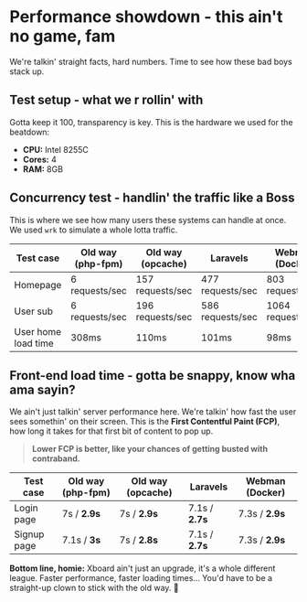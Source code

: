 # Performance showdown - this ain't no game, fam

We're talkin'  straight facts, hard numbers. Time to see how these bad boys stack up. 

## Test setup - what we r rollin' with 

Gotta keep it 100, transparency is key. This is the hardware we used for the beatdown:

* **CPU:** Intel 8255C
* **Cores:** 4
* **RAM:** 8GB

## Concurrency test -  handlin' the traffic like a Boss

This is where we see how many users these systems can handle at once. We used `wrk` to simulate a whole lotta traffic. 

| Test case      | Old way (php-fpm) | Old way (opcache) | Laravels | Webman (Docker) |
|----------------|-------------------|--------------------|----------|-----------------|
| Homepage   | 6 requests/sec   | 157 requests/sec   | 477 requests/sec  | 803 requests/sec |
| User sub  | 6 requests/sec   | 196 requests/sec   | 586 requests/sec  | 1064 requests/sec|
| User home load time | 308ms       | 110ms          | 101ms     | 98ms            |

## Front-end load time -  gotta be snappy, know wha ama sayin?

We ain't just talkin' server performance here. We're talkin' how fast the user sees somethin' on their screen. This is the **First Contentful Paint (FCP)**, how long it takes for that first bit of content to pop up. 

> **Lower FCP is better, like your chances of getting busted with contraband.**

| Test case      | Old way (php-fpm) | Old way (opcache) | Laravels | Webman (Docker) |
|----------------|-------------------|--------------------|----------|-----------------|
| Login page   | 7s / **2.9s** | 7s / **2.9s** | 7.1s / **2.7s** | 7.3s / **2.9s**|
| Signup page  | 7.1s / **3s** | 7s / **2.8s**  | 7.1s / **2.7s** | 7.3s / **2.9s**|

**Bottom line, homie:**  Xboard ain't just an upgrade, it's a whole different league. Faster performance, faster loading times...  You'd have to be a straight-up clown to stick with the old way.  💯
